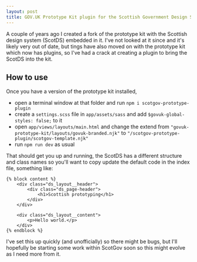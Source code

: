 ```yaml
---
layout: post
title: GOV.UK Prototype Kit plugin for the Scottish Government Design System
---
```


A couple of years ago I created a fork of the prototype kit with the Scottish design system (ScotDS) embedded in it. I've not looked at it since and it's likely very out of date, but tings have also moved on with the prototype kit which now has plugins, so I've had a crack at creating a plugin to bring the ScotDS into the kit.

## How to use

Once you have a version of the prototype kit installed,
- open a terminal window at that folder and run `npm i scotgov-prototype-plugin`
- create a `settings.scss` file in `app/assets/sass` and add `$govuk-global-styles: false;` to it
- open `app/views/layouts/main.html` and change the extend from `"govuk-prototype-kit/layouts/govuk-branded.njk"` to `"/scotgov-prototype-plugin/scotgov-template.njk"`
- run `npm run dev` as usual

That should get you up and running, the ScotDS has a different structure and class names so you'll want to copy update the default code in the index file, something like:

```
{% block content %}
	<div class="ds_layout__header">
		<div class="ds_page-header">
			<h1>Scottish prototyping</h1>
		</div>
	</div>

	<div class="ds_layout__content">
		<p>Hello world.</p>
	</div>
{% endblock %}
```

I've set this up quickly (and unofficially) so there might be bugs, but I'll hopefully be starting some work within ScotGov soon so this might evolve as I need more from it.
